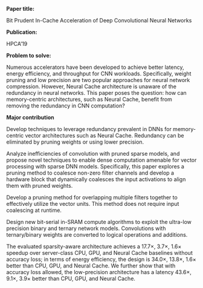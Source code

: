 **Paper title:**

Bit Prudent In-Cache Acceleration of Deep Convolutional Neural Networks

**Publication:**

HPCA’19

**Problem to solve:**

Numerous accelerators have been developed to achieve better latency, energy
efficiency, and throughput for CNN workloads. Specifically, weight pruning and
low precision are two popular approaches for neural network compression.
However, Neural Cache architecture is unaware of the redundancy in neural
networks. This paper poses the question: how can memory-centric architectures,
such as Neural Cache, benefit from removing the redundancy in CNN computation?

**Major contribution**

Develop techniques to leverage redundancy prevalent in DNNs for memory-centric
vector architectures such as Neural Cache. Redundancy can be eliminated by
pruning weights or using lower precision.

Analyze inefficiencies of convolution with pruned sparse models, and propose
novel techniques to enable dense computation amenable for vector processing with
sparse DNN models. Specifically, this paper explores a pruning method to
coalesce non-zero filter channels and develop a hardware block that dynamically
coalesces the input activations to align them with pruned weights.

Develop a pruning method for overlapping multiple filters together to
effectively utilize the vector units. This method does not require input
coalescing at runtime.

Design new bit-serial in-SRAM compute algorithms to exploit the ultra-low
precision binary and ternary network models. Convolutions with ternary/binary
weights are converted to logical operations and additions.

The evaluated sparsity-aware architecture achieves a 17.7×, 3.7×, 1.6× speedup
over server-class CPU, GPU, and Neural Cache baselines without accuracy loss; in
terms of energy efficiency, the design is 34.0×, 13.8×, 1.6× better than CPU,
GPU, and Neural Cache. We further show that with accuracy loss allowed, the
low-precision architecture has a latency 43.6×, 9.1×, 3.9× better than CPU, GPU,
and Neural Cache.
